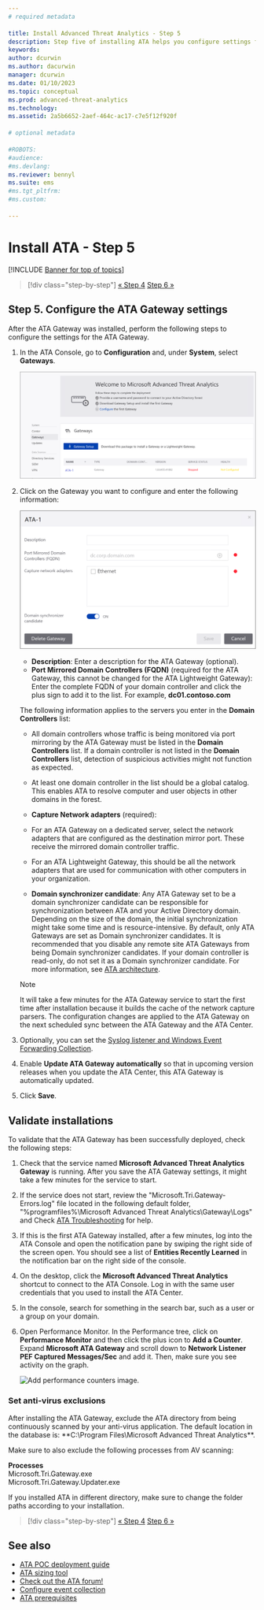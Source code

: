 ```yaml
---
# required metadata

title: Install Advanced Threat Analytics - Step 5
description: Step five of installing ATA helps you configure settings for your ATA Gateway.
keywords:
author: dcurwin
ms.author: dacurwin
manager: dcurwin
ms.date: 01/10/2023
ms.topic: conceptual
ms.prod: advanced-threat-analytics
ms.technology:
ms.assetid: 2a5b6652-2aef-464c-ac17-c7e5f12f920f

# optional metadata

#ROBOTS:
#audience:
#ms.devlang:
ms.reviewer: bennyl
ms.suite: ems
#ms.tgt_pltfrm:
#ms.custom:

---
```


# Install ATA - Step 5

[!INCLUDE [Banner for top of topics](includes/banner.md)]

> [!div class="step-by-step"]
> [« Step 4](install-ata-step4.md)
> [Step 6 »](install-ata-step6.md)

## Step 5. Configure the ATA Gateway settings

After the ATA Gateway was installed, perform the following steps to configure the settings for the ATA Gateway.

1. In the ATA Console, go to **Configuration** and, under **System**, select **Gateways**.

    ![Configure gateway settings phase 1.](media/ata-gw-config-1.png)

1. Click on the Gateway you want to configure and enter the following information:

    ![Configure gateway settings phase 2.](media/ATA-Gateways-config-2.png)

    - **Description**: Enter a description for the ATA Gateway (optional).
    - **Port Mirrored Domain Controllers (FQDN)** (required for the ATA Gateway, this cannot be changed for the ATA Lightweight Gateway): Enter the complete FQDN of your domain controller and click the plus sign to add it to the list. For example,  **dc01.contoso.com**

    The following information applies to the servers you enter in the **Domain Controllers** list:

    - All domain controllers whose traffic is being monitored via port mirroring by the ATA Gateway must be listed in the **Domain Controllers** list. If a domain controller is not listed in the **Domain Controllers** list, detection of suspicious activities might not function as expected.
    - At least one domain controller in the list should be a global catalog. This enables ATA to resolve computer and user objects in other domains in the forest.

    - **Capture Network adapters** (required):
    - For an ATA Gateway on a dedicated server, select the network adapters that are configured as the destination mirror port. These receive the mirrored domain controller traffic.
    - For an ATA Lightweight Gateway, this should be all the network adapters that are used for communication with other computers in your organization.

    - **Domain synchronizer candidate**: Any ATA Gateway set to be a domain synchronizer candidate can be responsible for synchronization between ATA and your Active Directory domain. Depending on the size of the domain, the initial synchronization might take some time and is resource-intensive. By default, only ATA Gateways are set as Domain synchronizer candidates.
    It is recommended that you disable any remote site ATA Gateways from being Domain synchronizer candidates.
    If your domain controller is read-only, do not set it as a Domain synchronizer candidate. For more information, see [ATA architecture](ata-architecture.md#ata-lightweight-gateway-features).

    > [!NOTE]
    > It will take a few minutes for the ATA Gateway service to start the first time after installation because it builds the cache of the network capture parsers.
    > The configuration changes are applied to the ATA Gateway on the next scheduled sync between the ATA Gateway and the ATA Center.

1. Optionally, you can set the [Syslog listener and Windows Event Forwarding Collection](configure-event-collection.md).
1. Enable **Update ATA Gateway automatically** so that in upcoming version releases when you update the ATA Center, this ATA Gateway is automatically updated.

1. Click **Save**.

## Validate installations

To validate that the ATA Gateway has been successfully deployed, check the following steps:

1. Check that the service named **Microsoft Advanced Threat Analytics Gateway** is running. After you save the ATA Gateway settings, it might take a few minutes for the service to start.

1. If the service does not start, review the "Microsoft.Tri.Gateway-Errors.log" file located in the following default folder, "%programfiles%\Microsoft Advanced Threat Analytics\Gateway\Logs" and Check [ATA Troubleshooting](troubleshooting-ata-known-errors.md) for help.

1. If this is the first ATA Gateway installed, after a few minutes, log into the ATA Console and open the notification pane by swiping the right side of the screen open. You should see a list of **Entities Recently Learned** in the notification bar on the right side of the console.

1. On the desktop, click the **Microsoft Advanced Threat Analytics** shortcut to connect to the ATA Console. Log in with the same user credentials that you used to install the ATA Center.
1. In the console, search for something in the search bar, such as a user or a group on your domain.
1. Open Performance Monitor. In the Performance tree, click on **Performance Monitor** and then click the plus icon to **Add a Counter**. Expand **Microsoft ATA Gateway** and scroll down to **Network Listener PEF Captured Messages/Sec** and add it. Then, make sure you see activity on the graph.

    ![Add performance counters image.](media/ATA-performance-monitoring-add-counters.png)

### Set anti-virus exclusions

After installing the ATA Gateway, exclude the ATA directory from being continuously scanned by your anti-virus application. The default location in the database is: **C:\Program Files\Microsoft Advanced Threat Analytics\**.

Make sure to also exclude the following processes from AV scanning:

**Processes**  
Microsoft.Tri.Gateway.exe  
Microsoft.Tri.Gateway.Updater.exe

If you installed ATA in different directory, make sure to change the folder paths according to your installation.

> [!div class="step-by-step"]
> [« Step 4](install-ata-step4.md)
> [Step 6 »](install-ata-step6.md)

## See also

- [ATA POC deployment guide](/samples/browse/?redirectedfrom=TechNet-Gallery)
- [ATA sizing tool](https://aka.ms/atasizingtool)
- [Check out the ATA forum!](https://social.technet.microsoft.com/Forums/security/home?forum=mata)
- [Configure event collection](configure-event-collection.md)
- [ATA prerequisites](ata-prerequisites.md)
